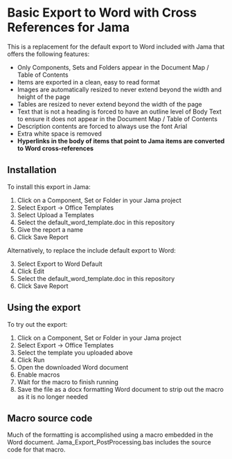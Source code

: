 # Basic Export to Word with Cross References for Jama

This is a replacement for the default export to Word included with Jama that offers the following features:
* Only Components, Sets and Folders appear in the Document Map / Table of Contents
* Items are exported in a clean, easy to read format
* Images are automatically resized to never extend beyond the width and height of the page
* Tables are resized to never extend beyond the width of the page
* Text that is not a heading is forced to have an outline level of Body Text to ensure it does not appear in the Document Map / Table of Contents
* Description contents are forced to always use the font Arial
* Extra white space is removed
* __Hyperlinks in the body of items that point to Jama items are converted to Word cross-references__

## Installation

To install this export in Jama:

1. Click on a Component, Set or Folder in your Jama project
2. Select Export -> Office Templates
3. Select Upload a Templates
4. Select the default_word_template.doc in this repository
5. Give the report a name
6. Click Save Report

Alternatively, to replace the include default export to Word:

3. Select Export to Word Default
4. Click Edit
5. Select the default_word_template.doc in this repository
6. Click Save Report

## Using the export

To try out the export:

1. Click on a Component, Set or Folder in your Jama project
2. Select Export -> Office Templates
3. Select the template you uploaded above
4. Click Run
5. Open the downloaded Word document
6. Enable macros
7. Wait for the macro to finish running
8. Save the file as a docx formatting Word document to strip out the macro as it is no longer needed

## Macro source code

Much of the formatting is accomplished using a macro embedded in the Word document. Jama_Export_PostProcessing.bas includes the source code for that macro.